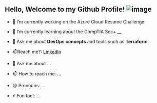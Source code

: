 ## Hello, Welcome to my Github Profile! ![image](https://github.com/user-attachments/assets/6e680074-358a-44f1-a251-14711074c3df)


<!--
**SaadTAhmad/SaadTAhmad** is a ✨ _special_ ✨ repository because its `README.md` (this file) appears on your GitHub profile.

Here are some ideas to get you started:
-->

- 🔭 I’m currently working on the Azure Cloud Resume Challenge
- 🌱 I’m currently learning about the CompTIA Sec+ __
- 🚀​ Ask me about **DevOps concepts** and tools such as **Terraform**. 
- 📫Reach me?: [LinkedIn](https://www.linkedin.com/in/saad-ahmad-9059b531b/)


- 💬 Ask me about ...
- 📫 How to reach me: ...
- 😄 Pronouns: ...
- ⚡ Fun fact: ...

